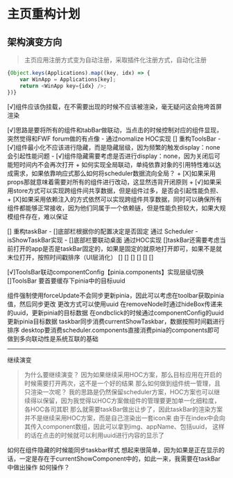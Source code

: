 # 主页重构计划

## 架构演变方向
>
> 主页应用注册方式变为自动注册，采取插件化注册方式，自动化注册

```javascript
{Object.keys(Applications).map((key, idx) => {
    var WinApp = Applications[key];
    return <WinApp key={idx} />;
})}

```

[√]组件应该伪挂载，在不需要出现的时候不应该被渲染，毫无疑问这会拖垮首屏渲染

[√]思路是要将所有的组件和tabBar做联动，当点击的时候控制对应的组件显现，突然觉得和FWF forum做的有点像 - 通过nomalize HOC实现
[] 重构ToolsBar
    - [√]组件最小化不应该进行隐藏，而是隐藏层级，因为频繁的触发display：none会引起性能问题
    - [√]组件隐藏需要考虑是否进行display：none，因为关闭后可能短时间内不会再次打开
    + 如何实现全局联动，单纯依靠对象的引用特性难以达成需求，如果依靠响应式那么如何将scheduler数据流向全局？
    + [X]如果采用props那就意味着需要对所有的组件进行改动，这显然违背开闭原则
    + [√]如果采用store方式可以实现跨组件间共享数据，但是组件过多，是否会引起性能负担、
    + [X]如果采用依赖注入的方式依然可以实现跨组件共享数据，同时可以确保所有组件都能够正常接收，因为他们同属于一个依赖链，但是性能负担较大，如果大规模组件存在，难以保证

[] 重构taskBar
    - []底部栏根据你的配置决定是否固定 通过 Scheduler - isShowTaskBar实现
    - []底部栏要联动桌面 通过HOC实现
[]taskBar还需要考虑当前打开的app是否是taskBar固定的，如果是固定的就原地打开即可，如果不是就末位打开，按照时间戳排序（UI层消化）
[]
[]
[]
[]
[]
[]

[√]ToolsBar联动componentConfig【pinia.components】实现层级切换
[]ToolsBar 要首要缓存下pinia中的目标uuid

组件强制使用forceUpdate不会同步更新pinia，因此可以考虑在toolbar获取pinia值，然后同步更改
更改方式可以使用uuid
在removeNode时通过hideBox传递来的uuid，更新pinia的目标数据
在ondbclick的时候通过componentConfig的uuid更新pinia目标数据
taskbar同步消费currentShowTaskbar，数据按照时间戳进行排序
desktop要消费scheduler.components直接消费pinia的components即可
做到多向联动性是系统互联的基础

---

继续演变
> 为什么要继续演变？
> 因为如果继续采用HOC方案，那么目标应用在开启的时候需要打开两次，这不是一个好的结果
> 那么如何做到组件统一管理，且只渲染一次呢？
> 我的思路是仍然保留scheduler方案，HOC方案也可以继续得以保留，因为我觉得以HOC方案做组件的管理要更加单一化细粒度，各HOC各司其职
> 那么就需要taskBar做出让步了，因此taskBar的渲染方案并不是继续采用HOC方案，而是自己渲染出一套icon来
> 由于在index中会向其传入component数组，因此可以拿到img、appName、包括uuid，
> 这样的话在点击的时候就可以利用uuid进行内容的显示了

如何在组件隐藏的时候能同步taskbar样式
想起来很简单，因为如果是正在显示的话，一定是存在于currentShowComponent中的，如此一来，我需要在taskBar中做出操作
如何操作？
